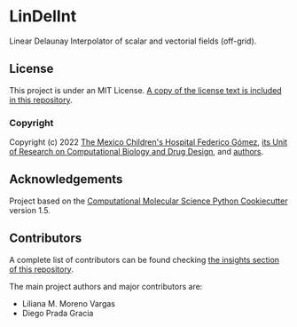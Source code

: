 # LinDelInt
Linear Delaunay Interpolator of scalar and vectorial fields (off-grid).

## License

This project is under an MIT License. [A copy of the license text is included in this repository](LICENSE).

### Copyright

Copyright (c) 2022 [The Mexico Children's Hospital Federico Gómez](http://himfg.com.mx/), [its Unit of Research on Computational
Biology and Drug Design](http://uibcdf.org), and [authors](https://github.com/uibcdf/OpenInterpolator/graphs/contributors).

## Acknowledgements

Project based on the [Computational Molecular Science Python Cookiecutter](https://github.com/molssi/cookiecutter-cms) version 1.5.

## Contributors

A complete list of contributors can be found checking [the insights section of this
repository](https://github.com/uibcdf/OpenInterpolator/graphs/contributors).

The main project authors and major contributors are:

- Liliana M. Moreno Vargas
- Diego Prada Gracia

